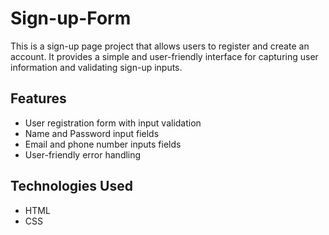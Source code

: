 # Sign-up-Form

This is a sign-up page project that allows users to register and create an account. It provides a simple and user-friendly interface for capturing user information and validating sign-up inputs.

## Features

- User registration form with input validation
- Name and Password input fields
- Email and phone number inputs fields
- User-friendly error handling

## Technologies Used

- HTML
- CSS